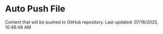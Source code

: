 # Auto Push File

Content that will be pushed to GitHub repository.
Last updated: 07/18/2025, 10:48:48 AM
